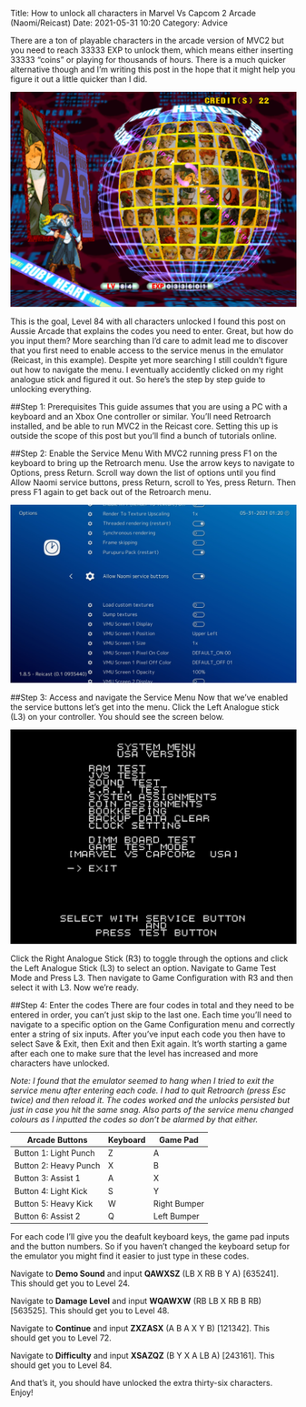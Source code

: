 Title: How to unlock all characters in Marvel Vs Capcom 2 Arcade (Naomi/Reicast)
Date: 2021-05-31 10:20
Category: Advice

There are a ton of playable characters in the arcade version of MVC2 but you need to reach 33333 EXP to unlock them, which means either inserting 33333 “coins” or playing for thousands of hours. There is a much quicker alternative though and I’m writing this post in the hope that it might help you figure it out a little quicker than I did.

![Character select screen for the arcade game Mavel Vs Capcom 2](/img/mvc2.png "Character select screen for the arcade game Mavel Vs Capcom 2")

This is the goal, Level 84 with all characters unlocked
I found this post on Aussie Arcade that explains the codes you need to enter. Great, but how do you input them? More searching than I’d care to admit lead me to discover that you first need to enable access to the service menus in the emulator (Reicast, in this example). Despite yet more searching I still couldn’t figure out how to navigate the menu. I eventually accidently clicked on my right analogue stick and figured it out. So here’s the step by step guide to unlocking everything.

##Step 1: Prerequisites
This guide assumes that you are using a PC with a keyboard and an Xbox One controller or similar. You’ll need Retroarch installed, and be able to run MVC2 in the Reicast core. Setting this up is outside the scope of this post but you’ll find a bunch of tutorials online.

##Step 2: Enable the Service Menu
With MVC2 running press F1 on the keyboard to bring up the Retroarch menu. Use the arrow keys to navigate to Options, press Return. Scroll way down the list of options until you find Allow Naomi service buttons, press Return, scroll to Yes, press Return. Then press F1 again to get back out of the Retroarch menu.

![Allow Naomi service buttons option in Retroarch menu](/img/retroarch.jpeg "Allow Naomi service buttons option in Retroarch menu")

##Step 3: Access and navigate the Service Menu
Now that we’ve enabled the service buttons let’s get into the menu. Click the Left Analogue stick (L3) on your controller. You should see the screen below.

![Test menu within the arcade machine](/img/test-menu.png "Test menu within the arcade machine")

Click the Right Analogue Stick (R3) to toggle through the options and click the Left Analogue Stick (L3) to select an option. Navigate to Game Test Mode and Press L3. Then navigate to Game Configuration with R3 and then select it with L3. Now we’re ready.

##Step 4: Enter the codes
There are four codes in total and they need to be entered in order, you can’t just skip to the last one. Each time you’ll need to navigate to a specific option on the Game Configuration menu and correctly enter a string of six inputs. After you’ve input each code you then have to select Save & Exit, then Exit and then Exit again. It’s worth starting a game after each one to make sure that the level has increased and more characters have unlocked.

_Note: I found that the emulator seemed to hang when I tried to exit the service menu after entering each code. I had to quit Retroarch (press Esc twice) and then reload it. The codes worked and the unlocks persisted but just in case you hit the same snag. Also parts of the service menu changed colours as I inputted the codes so don’t be alarmed by that either._

| Arcade Buttons	    | Keyboard  | Game Pad  |
|-----------------------|-----------|-----------|
| Button 1: Light Punch |	Z       |	A       |
| Button 2: Heavy Punch |	X       |	B       |
| Button 3: Assist 1    |	A       |	X       |
| Button 4: Light Kick  |	S       |	Y       |
| Button 5: Heavy Kick  |	W       |	Right Bumper|
| Button 6: Assist 2    |	Q       |	Left Bumper|

For each code I’ll give you the deafult keyboard keys, the game pad inputs and the button numbers. So if you haven’t changed the keyboard setup for the emulator you might find it easier to just type in these codes.

Navigate to **Demo Sound** and input **QAWXSZ** (LB X RB B Y A) [635241]. This should get you to Level 24.

Navigate to **Damage Level** and input **WQAWXW** (RB LB X RB B RB) [563525]. This should get you to Level 48.

Navigate to **Continue** and input **ZXZASX** (A B A X Y B) [121342]. This should get you to Level 72.

Navigate to **Difficulty** and input **XSAZQZ** (B Y X A LB A) [243161]. This should get you to Level 84.

And that’s it, you should have unlocked the extra thirty-six characters. Enjoy!

